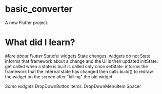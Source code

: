 # basic_converter

A new Flutter project.

# What did I learn?

*More about Flutter*
    Stateful widgets
    State changes, widgets do not
    State informs that framework about a change and the UI is then updated
    initState:
        get called when a state is built
        is called only once
    setState:
        informs the framework that the internal state has changed
        then calls build() to redraw the widget on the screen after "killing" the old widget

*Some widgets*
    DropDownButton
    items:
        DropDownMenuItem<T>
    Spacer

